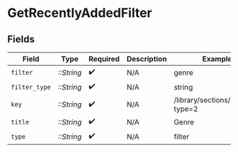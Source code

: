 # GetRecentlyAddedFilter


## Fields

| Field                            | Type                             | Required                         | Description                      | Example                          |
| -------------------------------- | -------------------------------- | -------------------------------- | -------------------------------- | -------------------------------- |
| `filter`                         | *::String*                       | :heavy_check_mark:               | N/A                              | genre                            |
| `filter_type`                    | *::String*                       | :heavy_check_mark:               | N/A                              | string                           |
| `key`                            | *::String*                       | :heavy_check_mark:               | N/A                              | /library/sections/2/genre?type=2 |
| `title`                          | *::String*                       | :heavy_check_mark:               | N/A                              | Genre                            |
| `type`                           | *::String*                       | :heavy_check_mark:               | N/A                              | filter                           |
